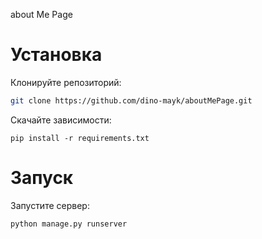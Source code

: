 about Me Page

# Установка

Клонируйте репозиторий:
```bash
git clone https://github.com/dino-mayk/aboutMePage.git
```

Скачайте зависимости:
```
pip install -r requirements.txt
```

# Запуск 

Запустите сервер:

```shell
python manage.py runserver
```